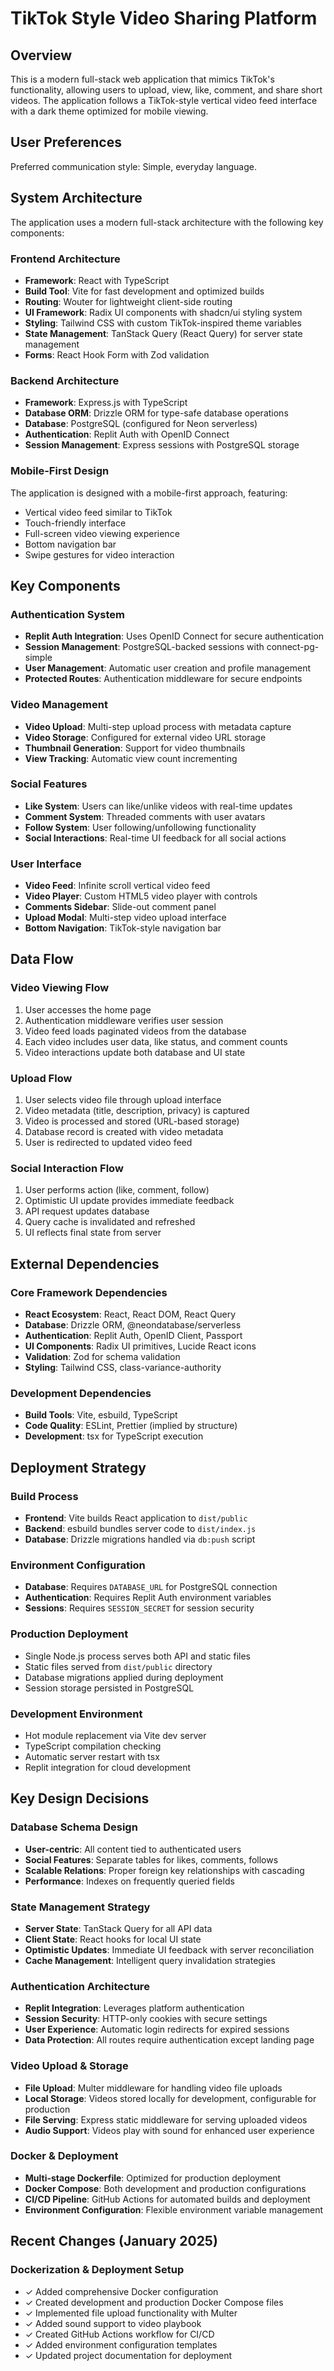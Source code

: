 # TikTok Style Video Sharing Platform

## Overview

This is a modern full-stack web application that mimics TikTok's functionality, allowing users to upload, view, like, comment, and share short videos. The application follows a TikTok-style vertical video feed interface with a dark theme optimized for mobile viewing.

## User Preferences

Preferred communication style: Simple, everyday language.

## System Architecture

The application uses a modern full-stack architecture with the following key components:

### Frontend Architecture
- **Framework**: React with TypeScript
- **Build Tool**: Vite for fast development and optimized builds
- **Routing**: Wouter for lightweight client-side routing
- **UI Framework**: Radix UI components with shadcn/ui styling system
- **Styling**: Tailwind CSS with custom TikTok-inspired theme variables
- **State Management**: TanStack Query (React Query) for server state management
- **Forms**: React Hook Form with Zod validation

### Backend Architecture
- **Framework**: Express.js with TypeScript
- **Database ORM**: Drizzle ORM for type-safe database operations
- **Database**: PostgreSQL (configured for Neon serverless)
- **Authentication**: Replit Auth with OpenID Connect
- **Session Management**: Express sessions with PostgreSQL storage

### Mobile-First Design
The application is designed with a mobile-first approach, featuring:
- Vertical video feed similar to TikTok
- Touch-friendly interface
- Full-screen video viewing experience
- Bottom navigation bar
- Swipe gestures for video interaction

## Key Components

### Authentication System
- **Replit Auth Integration**: Uses OpenID Connect for secure authentication
- **Session Management**: PostgreSQL-backed sessions with connect-pg-simple
- **User Management**: Automatic user creation and profile management
- **Protected Routes**: Authentication middleware for secure endpoints

### Video Management
- **Video Upload**: Multi-step upload process with metadata capture
- **Video Storage**: Configured for external video URL storage
- **Thumbnail Generation**: Support for video thumbnails
- **View Tracking**: Automatic view count incrementing

### Social Features
- **Like System**: Users can like/unlike videos with real-time updates
- **Comment System**: Threaded comments with user avatars
- **Follow System**: User following/unfollowing functionality
- **Social Interactions**: Real-time UI feedback for all social actions

### User Interface
- **Video Feed**: Infinite scroll vertical video feed
- **Video Player**: Custom HTML5 video player with controls
- **Comments Sidebar**: Slide-out comment panel
- **Upload Modal**: Multi-step video upload interface
- **Bottom Navigation**: TikTok-style navigation bar

## Data Flow

### Video Viewing Flow
1. User accesses the home page
2. Authentication middleware verifies user session
3. Video feed loads paginated videos from the database
4. Each video includes user data, like status, and comment counts
5. Video interactions update both database and UI state

### Upload Flow
1. User selects video file through upload interface
2. Video metadata (title, description, privacy) is captured
3. Video is processed and stored (URL-based storage)
4. Database record is created with video metadata
5. User is redirected to updated video feed

### Social Interaction Flow
1. User performs action (like, comment, follow)
2. Optimistic UI update provides immediate feedback
3. API request updates database
4. Query cache is invalidated and refreshed
5. UI reflects final state from server

## External Dependencies

### Core Framework Dependencies
- **React Ecosystem**: React, React DOM, React Query
- **Database**: Drizzle ORM, @neondatabase/serverless
- **Authentication**: Replit Auth, OpenID Client, Passport
- **UI Components**: Radix UI primitives, Lucide React icons
- **Validation**: Zod for schema validation
- **Styling**: Tailwind CSS, class-variance-authority

### Development Dependencies
- **Build Tools**: Vite, esbuild, TypeScript
- **Code Quality**: ESLint, Prettier (implied by structure)
- **Development**: tsx for TypeScript execution

## Deployment Strategy

### Build Process
- **Frontend**: Vite builds React application to `dist/public`
- **Backend**: esbuild bundles server code to `dist/index.js`
- **Database**: Drizzle migrations handled via `db:push` script

### Environment Configuration
- **Database**: Requires `DATABASE_URL` for PostgreSQL connection
- **Authentication**: Requires Replit Auth environment variables
- **Sessions**: Requires `SESSION_SECRET` for session security

### Production Deployment
- Single Node.js process serves both API and static files
- Static files served from `dist/public` directory
- Database migrations applied during deployment
- Session storage persisted in PostgreSQL

### Development Environment
- Hot module replacement via Vite dev server
- TypeScript compilation checking
- Automatic server restart with tsx
- Replit integration for cloud development

## Key Design Decisions

### Database Schema Design
- **User-centric**: All content tied to authenticated users
- **Social Features**: Separate tables for likes, comments, follows
- **Scalable Relations**: Proper foreign key relationships with cascading
- **Performance**: Indexes on frequently queried fields

### State Management Strategy
- **Server State**: TanStack Query for all API data
- **Client State**: React hooks for local UI state
- **Optimistic Updates**: Immediate UI feedback with server reconciliation
- **Cache Management**: Intelligent query invalidation strategies

### Authentication Architecture
- **Replit Integration**: Leverages platform authentication
- **Session Security**: HTTP-only cookies with secure settings
- **User Experience**: Automatic login redirects for expired sessions
- **Data Protection**: All routes require authentication except landing page

### Video Upload & Storage
- **File Upload**: Multer middleware for handling video file uploads
- **Local Storage**: Videos stored locally for development, configurable for production
- **File Serving**: Express static middleware for serving uploaded videos
- **Audio Support**: Videos play with sound for enhanced user experience

### Docker & Deployment
- **Multi-stage Dockerfile**: Optimized for production deployment
- **Docker Compose**: Both development and production configurations
- **CI/CD Pipeline**: GitHub Actions for automated builds and deployment
- **Environment Configuration**: Flexible environment variable management

## Recent Changes (January 2025)

### Dockerization & Deployment Setup
- ✓ Added comprehensive Docker configuration
- ✓ Created development and production Docker Compose files
- ✓ Implemented file upload functionality with Multer
- ✓ Added sound support to video playbook
- ✓ Created GitHub Actions workflow for CI/CD
- ✓ Added environment configuration templates
- ✓ Updated project documentation for deployment